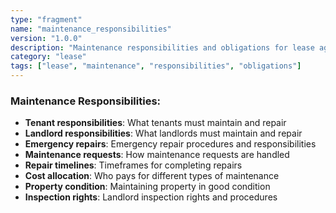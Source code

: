 ```yaml
---
type: "fragment"
name: "maintenance_responsibilities"
version: "1.0.0"
description: "Maintenance responsibilities and obligations for lease agreements"
category: "lease"
tags: ["lease", "maintenance", "responsibilities", "obligations"]
---
```


### Maintenance Responsibilities:
- **Tenant responsibilities**: What tenants must maintain and repair
- **Landlord responsibilities**: What landlords must maintain and repair
- **Emergency repairs**: Emergency repair procedures and responsibilities
- **Maintenance requests**: How maintenance requests are handled
- **Repair timelines**: Timeframes for completing repairs
- **Cost allocation**: Who pays for different types of maintenance
- **Property condition**: Maintaining property in good condition
- **Inspection rights**: Landlord inspection rights and procedures
